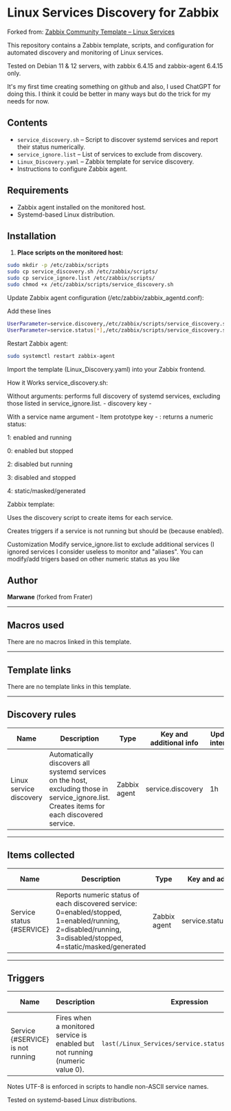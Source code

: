 # Linux Services Discovery for Zabbix

Forked from: [Zabbix Community Template – Linux Services](https://github.com/zabbix/community-templates/tree/main/Operating_Systems/template_linux_services/6.0)

This repository contains a Zabbix template, scripts, and configuration for automated discovery and monitoring of Linux services.

Tested on Debian 11 & 12 servers, with zabbix 6.4.15 and zabbix-agent 6.4.15 only.

It's my first time creating something on github and also, I used ChatGPT for doing this. I think it could be better in many ways but do the trick for my needs for now.

## Contents

- `service_discovery.sh` – Script to discover systemd services and report their status numerically.
- `service_ignore.list` – List of services to exclude from discovery.
- `Linux_Discovery.yaml` – Zabbix template for service discovery.
- Instructions to configure Zabbix agent.

## Requirements

- Zabbix agent installed on the monitored host.
- Systemd-based Linux distribution.

## Installation

1. **Place scripts on the monitored host:**

```bash
sudo mkdir -p /etc/zabbix/scripts
sudo cp service_discovery.sh /etc/zabbix/scripts/
sudo cp service_ignore.list /etc/zabbix/scripts/
sudo chmod +x /etc/zabbix/scripts/service_discovery.sh

```
Update Zabbix agent configuration (/etc/zabbix/zabbix_agentd.conf):

Add these lines
```bash
UserParameter=service.discovery,/etc/zabbix/scripts/service_discovery.sh
UserParameter=service.status[*],/etc/zabbix/scripts/service_discovery.sh $1
```
Restart Zabbix agent:
```bash
sudo systemctl restart zabbix-agent
```
Import the template (Linux_Discovery.yaml) into your Zabbix frontend.

How it Works
service_discovery.sh:

Without arguments: performs full discovery of systemd services, excluding those listed in service_ignore.list. - discovery key -

With a service name argument - Item prototype key - : returns a numeric status:

1: enabled and running

0: enabled but stopped

2: disabled but running

3: disabled and stopped

4: static/masked/generated

Zabbix template:

Uses the discovery script to create items for each service.

Creates triggers if a service is not running but should be (because enabled).

Customization
Modify service_ignore.list to exclude additional services (I ignored services I consider useless to monitor and "aliases".
You can modify/add trigers based on other numeric status as you like

## Author

**Marwane** (forked from Frater)

---

## Macros used

There are no macros linked in this template.

---

## Template links

There are no template links in this template.

---

## Discovery rules

| Name                     | Description                                                                                  | Type        | Key and additional info | Update interval |
|--------------------------|----------------------------------------------------------------------------------------------|------------|------------------------|----------------|
| Linux service discovery  | Automatically discovers all systemd services on the host, excluding those in service_ignore.list. Creates items for each discovered service. | Zabbix agent | service.discovery      | 1h             |

---

## Items collected

| Name                     | Description                                                                                  | Type        | Key and additional info        | Update interval |
|--------------------------|----------------------------------------------------------------------------------------------|------------|-------------------------------|----------------|
| Service status {#SERVICE} | Reports numeric status of each discovered service: 0=enabled/stopped, 1=enabled/running, 2=disabled/running, 3=disabled/stopped, 4=static/masked/generated | Zabbix agent | service.status[{#SERVICE}]    | 2m             |

---

## Triggers

| Name                         | Description                                                                                  | Expression                                  | Recovery expression | Priority |
|-------------------------------|----------------------------------------------------------------------------------------------|--------------------------------------------|------------------|----------|
| Service {#SERVICE} is not running | Fires when a monitored service is enabled but not running (numeric value 0). | `last(/Linux_Services/service.status[{#SERVICE}])=0` | -                | High     |

Notes
UTF-8 is enforced in scripts to handle non-ASCII service names.

Tested on systemd-based Linux distributions.
